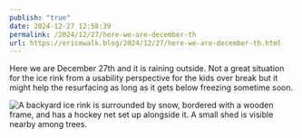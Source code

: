 ```yaml
---
publish: "true"
date: 2024-12-27 12:58:39
permalink: /2024/12/27/here-we-are-december-th
url: https://ericmwalk.blog/2024/12/27/here-we-are-december-th.html
---
```


Here we are December 27th and it is raining outside. Not a great situation for the ice rink from a usability perspective for the kids over break but it might help the resurfacing as long as it gets below freezing sometime soon.

![A backyard ice rink is surrounded by snow, bordered with a wooden frame, and has a hockey net set up alongside it. A small shed is visible nearby among trees.](https://ericmwalk.blog/uploads/2024/img-1531.jpeg)